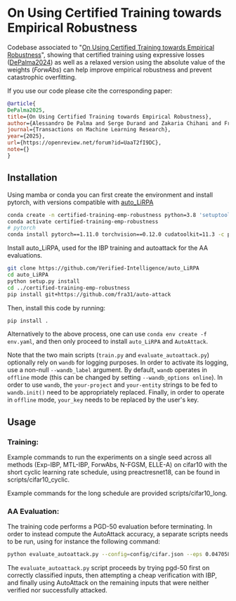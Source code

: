 # On Using Certified Training towards Empirical Robustness

Codebase associated to "[On Using Certified Training towards Empirical Robustness](https://openreview.net/forum?id=UaaT2fI9DC)", showing that certified training using expressive losses ([DePalma2024](https://openreview.net/pdf?id=mzyZ4wzKlM)) as well as a relaxed version using the absolute value of the weights (*ForwAbs*) can help improve empirical robustness and prevent catastrophic overfitting.


If you use our code please cite the corresponding paper:

```bib
@article{
DePalma2025,
title={On Using Certified Training towards Empirical Robustness},
author={Alessandro De Palma and Serge Durand and Zakaria Chihani and François Terrier and Caterina Urban},
journal={Transactions on Machine Learning Research},
year={2025},
url={https://openreview.net/forum?id=UaaT2fI9DC},
note={}
}
```

## Installation

Using mamba or conda you can first create the environment and install pytorch, with versions compatible with [auto_LiRPA](https://github.com/Verified-Intelligence/auto_LiRPA/blob/bfb7997115c5e66327de81b43c42b23c8a0ffb1e/setup.py#L5)
```bash
conda create -n certified-training-emp-robustness python=3.8 'setuptools<70.0'
conda activate certified-training-emp-robustness
# pytorch
conda install pytorch==1.11.0 torchvision==0.12.0 cudatoolkit=11.3 -c pytorch
```

Install auto_LiRPA, used for the IBP training and autoattack for the AA evaluations.
```bash
git clone https://github.com/Verified-Intelligence/auto_LiRPA
cd auto_LiRPA
python setup.py install
cd ../certified-training-emp-robustness
pip install git+https://github.com/fra31/auto-attack
```

Then, install this code by running:
```bash
pip install .
```

Alternatively to the above process, one can use `conda env create -f env.yaml`, and then only proceed to install `auto_LiRPA` and `AutoAttack`.

Note that the two main scripts (`train.py` and `evaluate_autoattack.py`) optionally rely on `wandb` for logging purposes.
In order to activate its logging, use a non-null `--wandb_label` argument. 
By default, `wandb` operates in `offline` mode (this can be changed by setting `--wandb_options online`).
In order to use `wandb`, the `your-project` and `your-entity` strings to be fed to `wandb.init()` need to be appropriately replaced.
Finally, in order to operate in `offline` mode, `your_key` needs to be replaced by the user's key.

## Usage

### Training:

Example commands to run the experiments on a single seed across all methods (Exp-IBP, MTL-IBP, ForwAbs, N-FGSM, ELLE-A) on cifar10
with the short cyclic learning rate schedule, using preactresnet18, can be found in scripts/cifar10_cyclic.

Example commands for the long schedule are provided scripts/cifar10_long.

### AA Evaluation:

The training code performs a PGD-50 evaluation before terminating.
In order to instead compute the AutoAttack accuracy, a separate scripts needs to be run, using for instance the following command:
```bash
python evaluate_autoattack.py --config=config/cifar.json --eps 0.047058823529411764 --model=preactresnet18 --load path_to_model_ckpt --test_att_n_steps 50 --test_att_step_size 0.1 --test-batch-size 128
```
The `evaluate_autoattack.py` script proceeds by trying pgd-50 first on correctly classified inputs, then attempting a cheap verification with IBP, and finally using AutoAttack on the remaining inputs that were neither verified nor successfully attacked.